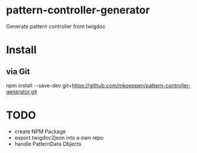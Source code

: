 # pattern-controller-generator
Generate pattern controller from twigdoc

# Install

## via Git
npm install --save-dev git+https://github.com/mkoeppen/pattern-controller-generator.git

# TODO
- create NPM Package
- export twigdoc2json into a own repo
- handle PatternData Objects